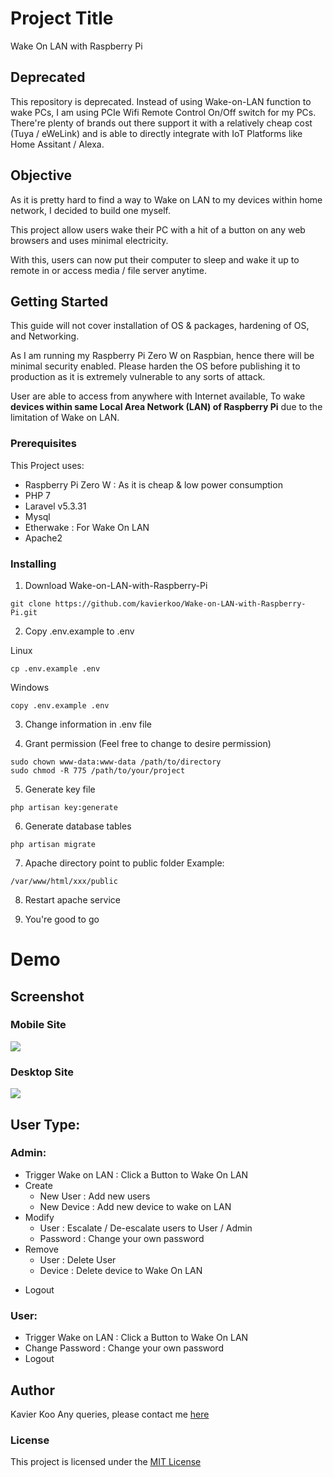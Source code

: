 # Project Title

Wake On LAN with Raspberry Pi

## Deprecated
This repository is deprecated.
Instead of using Wake-on-LAN function to wake PCs, I am using PCIe Wifi Remote Control On/Off switch for my PCs. 
There're plenty of brands out there support it with a relatively cheap cost (Tuya / eWeLink) and is able to directly integrate with IoT Platforms like Home Assitant / Alexa.

## Objective
As it is pretty hard to find a way to Wake on LAN to my devices within home network, I decided to build one myself.

This project allow users wake their PC with a hit of a button on any web browsers and uses minimal electricity.

With this, users can now put their computer to sleep and wake it up to remote in or access media / file server anytime.


## Getting Started
This guide will not cover installation of OS & packages, hardening of OS, and Networking.

As I am running my Raspberry Pi Zero W on Raspbian, hence there will be minimal security enabled.
Please harden the OS before publishing it to production as it is extremely vulnerable to any sorts of attack.

User are able to access from anywhere with Internet available,
To wake **devices within same Local Area Network (LAN) of Raspberry Pi** due to the limitation of Wake on LAN.

### Prerequisites
This Project uses: 
* Raspberry Pi Zero W : As it is cheap & low power consumption
* PHP 7
* Laravel v5.3.31 
* Mysql 
* Etherwake : For Wake On LAN
* Apache2 


### Installing

1. Download Wake-on-LAN-with-Raspberry-Pi

  ```
  git clone https://github.com/kavierkoo/Wake-on-LAN-with-Raspberry-Pi.git
  ```

2. Copy .env.example to .env

  Linux
  ```
  cp .env.example .env
  ```

  Windows
  ```
  copy .env.example .env
  ```

3. Change information in .env file 

4. Grant permission (Feel free to change to desire permission)
  ```
  sudo chown www-data:www-data /path/to/directory
  sudo chmod -R 775 /path/to/your/project
  ```

5. Generate key file
  ```
  php artisan key:generate
  ```

6. Generate database tables
  ```
  php artisan migrate
  ```

7. Apache directory point to public folder
  Example:
  ```
  /var/www/html/xxx/public
  ```

8. Restart apache service

9. You're good to go

# Demo
## Screenshot
### Mobile Site
  <img src="https://i.imgur.com/6QY5H7P.png">

### Desktop Site
  <img src="https://i.imgur.com/i7uVbjE.png">

## User Type:
### Admin:
* Trigger Wake on LAN : Click a Button to Wake On LAN
* Create
  * New User : Add new users
  * New Device : Add new device to wake on LAN
* Modify
  * User : Escalate / De-escalate users to User / Admin
  * Password : Change your own password
* Remove
  * User : Delete User
  * Device : Delete device to Wake On LAN
- Logout

### User:
* Trigger Wake on LAN : Click a Button to Wake On LAN
* Change Password : Change your own password
* Logout


## Author
Kavier Koo 
Any queries, please contact me [here](http://kavierkoo.com/#contact)

### License
This project is licensed under the [MIT License](https://opensource.org/licenses/MIT)
